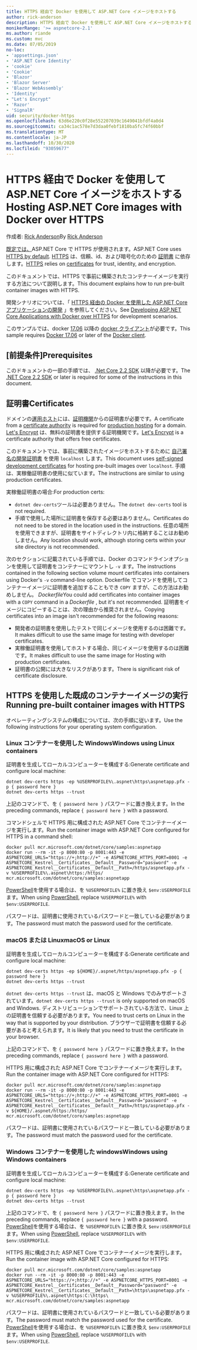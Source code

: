 ```yaml
---
title: HTTPS 経由で Docker を使用して ASP.NET Core イメージをホストする
author: rick-anderson
description: HTTPS 経由で Docker を使用して ASP.NET Core イメージをホストする方法について説明します。
monikerRange: '>= aspnetcore-2.1'
ms.author: riande
ms.custom: mvc
ms.date: 07/05/2019
no-loc:
- 'appsettings.json'
- 'ASP.NET Core Identity'
- 'cookie'
- 'Cookie'
- 'Blazor'
- 'Blazor Server'
- 'Blazor WebAssembly'
- 'Identity'
- "Let's Encrypt"
- 'Razor'
- 'SignalR'
uid: security/docker-https
ms.openlocfilehash: 63d6e220c0f28e552207039c1649041bfdf4a0d4
ms.sourcegitcommit: ca34c1ac578e7d3daa0febf1810ba5fc74f60bbf
ms.translationtype: MT
ms.contentlocale: ja-JP
ms.lasthandoff: 10/30/2020
ms.locfileid: "93059677"
---
```

# <a name="hosting-aspnet-core-images-with-docker-over-https"></a><span data-ttu-id="2d122-103">HTTPS 経由で Docker を使用して ASP.NET Core イメージをホストする</span><span class="sxs-lookup"><span data-stu-id="2d122-103">Hosting ASP.NET Core images with Docker over HTTPS</span></span>

<span data-ttu-id="2d122-104">作成者: [Rick Anderson](https://twitter.com/RickAndMSFT)</span><span class="sxs-lookup"><span data-stu-id="2d122-104">By [Rick Anderson](https://twitter.com/RickAndMSFT)</span></span>

<span data-ttu-id="2d122-105">[既定では、](./enforcing-ssl.md)ASP.NET Core で HTTPS が使用されます。</span><span class="sxs-lookup"><span data-stu-id="2d122-105">ASP.NET Core uses [HTTPS by default](./enforcing-ssl.md).</span></span> <span data-ttu-id="2d122-106">[HTTPS](https://en.wikipedia.org/wiki/HTTPS) は、信頼、id、および暗号化のための [証明書](https://en.wikipedia.org/wiki/Public_key_certificate) に依存します。</span><span class="sxs-lookup"><span data-stu-id="2d122-106">[HTTPS](https://en.wikipedia.org/wiki/HTTPS) relies on [certificates](https://en.wikipedia.org/wiki/Public_key_certificate) for trust, identity, and encryption.</span></span>

<span data-ttu-id="2d122-107">このドキュメントでは、HTTPS で事前に構築されたコンテナーイメージを実行する方法について説明します。</span><span class="sxs-lookup"><span data-stu-id="2d122-107">This document explains how to run pre-built container images with HTTPS.</span></span>

<span data-ttu-id="2d122-108">開発シナリオについては、「 [HTTPS 経由の Docker を使用した ASP.NET Core アプリケーションの開発](https://github.com/dotnet/dotnet-docker/blob/master/samples/run-aspnetcore-https-development.md) 」を参照してください。</span><span class="sxs-lookup"><span data-stu-id="2d122-108">See [Developing ASP.NET Core Applications with Docker over HTTPS](https://github.com/dotnet/dotnet-docker/blob/master/samples/run-aspnetcore-https-development.md) for development scenarios.</span></span>

<span data-ttu-id="2d122-109">このサンプルでは、docker [17.06](https://docs.docker.com/release-notes/docker-ce) 以降の [docker クライアント](https://www.docker.com/products/docker)が必要です。</span><span class="sxs-lookup"><span data-stu-id="2d122-109">This sample requires [Docker 17.06](https://docs.docker.com/release-notes/docker-ce) or later of the [Docker client](https://www.docker.com/products/docker).</span></span>

## <a name="prerequisites"></a><span data-ttu-id="2d122-110">[前提条件]</span><span class="sxs-lookup"><span data-stu-id="2d122-110">Prerequisites</span></span>

<span data-ttu-id="2d122-111">このドキュメントの一部の手順では、 [.Net Core 2.2 SDK](https://dotnet.microsoft.com/download) 以降が必要です。</span><span class="sxs-lookup"><span data-stu-id="2d122-111">The [.NET Core 2.2 SDK](https://dotnet.microsoft.com/download) or later is required for some of the instructions in this document.</span></span>

## <a name="certificates"></a><span data-ttu-id="2d122-112">証明書</span><span class="sxs-lookup"><span data-stu-id="2d122-112">Certificates</span></span>

<span data-ttu-id="2d122-113">ドメインの[運用ホスト](https://blogs.msdn.microsoft.com/webdev/2017/11/29/configuring-https-in-asp-net-core-across-different-platforms/)には、[証明機関](https://wikipedia.org/wiki/Certificate_authority)からの証明書が必要です。</span><span class="sxs-lookup"><span data-stu-id="2d122-113">A certificate from a [certificate authority](https://wikipedia.org/wiki/Certificate_authority) is required for [production hosting](https://blogs.msdn.microsoft.com/webdev/2017/11/29/configuring-https-in-asp-net-core-across-different-platforms/) for a domain.</span></span> <span data-ttu-id="2d122-114">[Let's Encrypt](https://letsencrypt.org/) は、無料の証明書を提供する証明機関です。</span><span class="sxs-lookup"><span data-stu-id="2d122-114">[Let's Encrypt](https://letsencrypt.org/) is a certificate authority that offers free certificates.</span></span>

<span data-ttu-id="2d122-115">このドキュメントでは、事前に構築されたイメージをホストするために [自己署名の開発証明書](https://en.wikipedia.org/wiki/Self-signed_certificate) を使用 `localhost` します。</span><span class="sxs-lookup"><span data-stu-id="2d122-115">This document uses [self-signed development certificates](https://en.wikipedia.org/wiki/Self-signed_certificate) for hosting pre-built images over `localhost`.</span></span> <span data-ttu-id="2d122-116">手順は、実稼働証明書の使用に似ています。</span><span class="sxs-lookup"><span data-stu-id="2d122-116">The instructions are similar to using production certificates.</span></span>

<span data-ttu-id="2d122-117">実稼働証明書の場合:</span><span class="sxs-lookup"><span data-stu-id="2d122-117">For production certs:</span></span>

* <span data-ttu-id="2d122-118">`dotnet dev-certs`ツールは必要ありません。</span><span class="sxs-lookup"><span data-stu-id="2d122-118">The `dotnet dev-certs` tool is not required.</span></span>
* <span data-ttu-id="2d122-119">手順で使用した場所に証明書を保存する必要はありません。</span><span class="sxs-lookup"><span data-stu-id="2d122-119">Certificates do not need to be stored in the location used in the instructions.</span></span> <span data-ttu-id="2d122-120">任意の場所を使用できますが、証明書をサイトディレクトリ内に格納することはお勧めしません。</span><span class="sxs-lookup"><span data-stu-id="2d122-120">Any location should work, although storing certs within your site directory is not recommended.</span></span>

<span data-ttu-id="2d122-121">次のセクションに記載されている手順では、Docker のコマンドラインオプションを使用して証明書をコンテナーにマウントし `-v` ます。</span><span class="sxs-lookup"><span data-stu-id="2d122-121">The instructions contained in the following section volume mount certificates into containers using Docker's `-v` command-line option.</span></span> <span data-ttu-id="2d122-122">Dockerfile でコマンドを使用してコンテナーイメージに証明書を追加することもでき `COPY` ますが、この方法はお勧めしません。 *Dockerfile*</span><span class="sxs-lookup"><span data-stu-id="2d122-122">You could add certificates into container images with a `COPY` command in a *Dockerfile* , but it's not recommended.</span></span> <span data-ttu-id="2d122-123">証明書をイメージにコピーすることは、次の理由から推奨されません。</span><span class="sxs-lookup"><span data-stu-id="2d122-123">Copying certificates into an image isn't recommended for the following reasons:</span></span>

* <span data-ttu-id="2d122-124">開発者の証明書を使用したテストで同じイメージを使用するのは困難です。</span><span class="sxs-lookup"><span data-stu-id="2d122-124">It makes difficult to use the same image for testing with developer certificates.</span></span>
* <span data-ttu-id="2d122-125">実稼働証明書を使用してホストする場合、同じイメージを使用するのは困難です。</span><span class="sxs-lookup"><span data-stu-id="2d122-125">It makes difficult to use the same image for Hosting with production certificates.</span></span>
* <span data-ttu-id="2d122-126">証明書の公開には大きなリスクがあります。</span><span class="sxs-lookup"><span data-stu-id="2d122-126">There is significant risk of certificate disclosure.</span></span>

## <a name="running-pre-built-container-images-with-https"></a><span data-ttu-id="2d122-127">HTTPS を使用した既成のコンテナーイメージの実行</span><span class="sxs-lookup"><span data-stu-id="2d122-127">Running pre-built container images with HTTPS</span></span>

<span data-ttu-id="2d122-128">オペレーティングシステムの構成については、次の手順に従います。</span><span class="sxs-lookup"><span data-stu-id="2d122-128">Use the following instructions for your operating system configuration.</span></span>

### <a name="windows-using-linux-containers"></a><span data-ttu-id="2d122-129">Linux コンテナーを使用した Windows</span><span class="sxs-lookup"><span data-stu-id="2d122-129">Windows using Linux containers</span></span>

<span data-ttu-id="2d122-130">証明書を生成してローカルコンピューターを構成する:</span><span class="sxs-lookup"><span data-stu-id="2d122-130">Generate certificate and configure local machine:</span></span>

```dotnetcli
dotnet dev-certs https -ep %USERPROFILE%\.aspnet\https\aspnetapp.pfx -p { password here }
dotnet dev-certs https --trust
```

<span data-ttu-id="2d122-131">上記のコマンドで、を `{ password here }` パスワードに置き換えます。</span><span class="sxs-lookup"><span data-stu-id="2d122-131">In the preceding commands, replace `{ password here }` with a password.</span></span>

<span data-ttu-id="2d122-132">コマンドシェルで HTTPS 用に構成された ASP.NET Core でコンテナーイメージを実行します。</span><span class="sxs-lookup"><span data-stu-id="2d122-132">Run the container image with ASP.NET Core configured for HTTPS in a command shell:</span></span>

```console
docker pull mcr.microsoft.com/dotnet/core/samples:aspnetapp
docker run --rm -it -p 8000:80 -p 8001:443 -e ASPNETCORE_URLS="https://+;http://+" -e ASPNETCORE_HTTPS_PORT=8001 -e ASPNETCORE_Kestrel__Certificates__Default__Password="password" -e ASPNETCORE_Kestrel__Certificates__Default__Path=/https/aspnetapp.pfx -v %USERPROFILE%\.aspnet\https:/https/ mcr.microsoft.com/dotnet/core/samples:aspnetapp
```

<span data-ttu-id="2d122-133">[PowerShell](/powershell/scripting/overview)を使用する場合は、を `%USERPROFILE%` に置き換え `$env:USERPROFILE` ます。</span><span class="sxs-lookup"><span data-stu-id="2d122-133">When using [PowerShell](/powershell/scripting/overview), replace `%USERPROFILE%` with `$env:USERPROFILE`.</span></span>

<span data-ttu-id="2d122-134">パスワードは、証明書に使用されているパスワードと一致している必要があります。</span><span class="sxs-lookup"><span data-stu-id="2d122-134">The password must match the password used for the certificate.</span></span>

### <a name="macos-or-linux"></a><span data-ttu-id="2d122-135">macOS または Linux</span><span class="sxs-lookup"><span data-stu-id="2d122-135">macOS or Linux</span></span>

<span data-ttu-id="2d122-136">証明書を生成してローカルコンピューターを構成する:</span><span class="sxs-lookup"><span data-stu-id="2d122-136">Generate certificate and configure local machine:</span></span>

```dotnetcli
dotnet dev-certs https -ep ${HOME}/.aspnet/https/aspnetapp.pfx -p { password here }
dotnet dev-certs https --trust
```

<span data-ttu-id="2d122-137">`dotnet dev-certs https --trust` は、macOS と Windows でのみサポートされています。</span><span class="sxs-lookup"><span data-stu-id="2d122-137">`dotnet dev-certs https --trust` is only supported on macOS and Windows.</span></span> <span data-ttu-id="2d122-138">ディストリビューションでサポートされている方法で、Linux 上の証明書を信頼する必要があります。</span><span class="sxs-lookup"><span data-stu-id="2d122-138">You need to trust certs on Linux in the way that is supported by your distribution.</span></span> <span data-ttu-id="2d122-139">ブラウザーで証明書を信頼する必要があると考えられます。</span><span class="sxs-lookup"><span data-stu-id="2d122-139">It is likely that you need to trust the certificate in your browser.</span></span>

<span data-ttu-id="2d122-140">上記のコマンドで、を `{ password here }` パスワードに置き換えます。</span><span class="sxs-lookup"><span data-stu-id="2d122-140">In the preceding commands, replace `{ password here }` with a password.</span></span>

<span data-ttu-id="2d122-141">HTTPS 用に構成された ASP.NET Core でコンテナーイメージを実行します。</span><span class="sxs-lookup"><span data-stu-id="2d122-141">Run the container image with ASP.NET Core configured for HTTPS:</span></span>

```console
docker pull mcr.microsoft.com/dotnet/core/samples:aspnetapp
docker run --rm -it -p 8000:80 -p 8001:443 -e ASPNETCORE_URLS="https://+;http://+" -e ASPNETCORE_HTTPS_PORT=8001 -e ASPNETCORE_Kestrel__Certificates__Default__Password="password" -e ASPNETCORE_Kestrel__Certificates__Default__Path=/https/aspnetapp.pfx -v ${HOME}/.aspnet/https:/https/ mcr.microsoft.com/dotnet/core/samples:aspnetapp
```

<span data-ttu-id="2d122-142">パスワードは、証明書に使用されているパスワードと一致している必要があります。</span><span class="sxs-lookup"><span data-stu-id="2d122-142">The password must match the password used for the certificate.</span></span>

### <a name="windows-using-windows-containers"></a><span data-ttu-id="2d122-143">Windows コンテナーを使用した windows</span><span class="sxs-lookup"><span data-stu-id="2d122-143">Windows using Windows containers</span></span>

<span data-ttu-id="2d122-144">証明書を生成してローカルコンピューターを構成する:</span><span class="sxs-lookup"><span data-stu-id="2d122-144">Generate certificate and configure local machine:</span></span>

```dotnetcli
dotnet dev-certs https -ep %USERPROFILE%\.aspnet\https\aspnetapp.pfx -p { password here }
dotnet dev-certs https --trust
```

<span data-ttu-id="2d122-145">上記のコマンドで、を `{ password here }` パスワードに置き換えます。</span><span class="sxs-lookup"><span data-stu-id="2d122-145">In the preceding commands, replace `{ password here }` with a password.</span></span> <span data-ttu-id="2d122-146">[PowerShell](/powershell/scripting/overview)を使用する場合は、を `%USERPROFILE%` に置き換え `$env:USERPROFILE` ます。</span><span class="sxs-lookup"><span data-stu-id="2d122-146">When using [PowerShell](/powershell/scripting/overview), replace `%USERPROFILE%` with `$env:USERPROFILE`.</span></span>

<span data-ttu-id="2d122-147">HTTPS 用に構成された ASP.NET Core でコンテナーイメージを実行します。</span><span class="sxs-lookup"><span data-stu-id="2d122-147">Run the container image with ASP.NET Core configured for HTTPS:</span></span>

```console
docker pull mcr.microsoft.com/dotnet/core/samples:aspnetapp
docker run --rm -it -p 8000:80 -p 8001:443 -e ASPNETCORE_URLS="https://+;http://+" -e ASPNETCORE_HTTPS_PORT=8001 -e ASPNETCORE_Kestrel__Certificates__Default__Password="password" -e ASPNETCORE_Kestrel__Certificates__Default__Path=\https\aspnetapp.pfx -v %USERPROFILE%\.aspnet\https:C:\https\ mcr.microsoft.com/dotnet/core/samples:aspnetapp
```

<span data-ttu-id="2d122-148">パスワードは、証明書に使用されているパスワードと一致している必要があります。</span><span class="sxs-lookup"><span data-stu-id="2d122-148">The password must match the password used for the certificate.</span></span> <span data-ttu-id="2d122-149">[PowerShell](/powershell/scripting/overview)を使用する場合は、を `%USERPROFILE%` に置き換え `$env:USERPROFILE` ます。</span><span class="sxs-lookup"><span data-stu-id="2d122-149">When using [PowerShell](/powershell/scripting/overview), replace `%USERPROFILE%` with `$env:USERPROFILE`.</span></span>